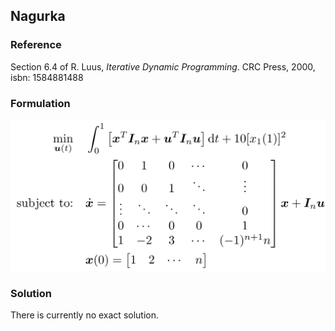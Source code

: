 ## Nagurka

### Reference
Section 6.4 of R. Luus, *Iterative Dynamic Programming*. CRC Press, 2000, isbn: 1584881488

### Formulation
![formulation](assets/formulation.svg)

### Solution
There is currently no exact solution.